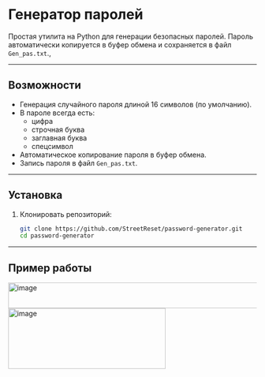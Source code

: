 # Генератор паролей

Простая утилита на Python для генерации безопасных паролей.
Пароль автоматически копируется в буфер обмена и сохраняется в файл `Gen_pas.txt`.,

---

## Возможности
- Генерация случайного пароля длиной 16 символов (по умолчанию).
- В пароле всегда есть:
  - цифра
  - строчная буква
  - заглавная буква
  - спецсимвол
- Автоматическое копирование пароля в буфер обмена.
- Запись пароля в файл `Gen_pas.txt`.

---

## Установка
1. Клонировать репозиторий:
   ```bash
   git clone https://github.com/StreetReset/password-generator.git
   cd password-generator

---

## Пример работы
<img width="546" height="52" alt="image" src="https://github.com/user-attachments/assets/dae13697-05ba-4886-82ef-da6dc4bc0d39" />
<img width="319" height="123" alt="image" src="https://github.com/user-attachments/assets/56d71a6a-d0a2-4c8f-b083-3a49858d0633" />

